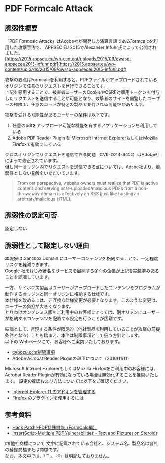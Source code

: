 PDF Formcalc Attack
====

## 脆弱性概要
「PDF Formcalc Attack」はAdobe社が開発した演算言語であるFormcalcを利用した攻撃手法で、
APPSEC EU 2015でAlexander Inführ氏によって公開されました。  
[https://2015.appsec.eu/wp-content/uploads/2015/09/owasp-appseceu2015-infuhr.pdf](https://2015.appsec.eu/wp-content/uploads/2015/09/owasp-appseceu2015-infuhr.pdf)

攻撃の要点はFormcalcを利用すると、PDFファイルがアップロードされているオリジンで任意のリクエストを発行できることです。  
上記を悪用することで、被害者ユーザーのCookieやCSRF対策用トークンを付与したリクエストを送信することが可能となり、攻撃者のサイトを閲覧したユーザーの権限で、任意のコードが特定の製品で実行される可能性があります。

攻撃を受ける可能性があるユーザーの条件は以下です。  

1. 任意のpdfをアップロード可能な機能を有するアプリケーションを利用している  
2. Adobe PDF Reader Plugin を Microsoft Internet ExplorerもしくはMozilla Firefoxで有効にしている  

クロスオリジンでリクエストを送信できる問題（CVE-2014-8453）はAdobe社によって修正されています。  
但し同一オリジン内でリクエストを送信できる点については、Adobe社より、脆弱性としない見解をいただいています。  

> From our perspective, website owners must realize that PDF is active content, and serving user-uploaded/malicious PDFs from a non-throwaway domain is effectively an XSS (just like hosting an arbitrary/malicious HTML). 

## 脆弱性の認定可否
認定しない

## 脆弱性として認定しない理由
本現象は Sandbox Domain にユーザーコンテンツを格納することで、一定程度リスクを軽減できます。  
Google 社をはじめ著名なサービスを展開する多くの企業が上記を実装済みあることを認識しています。  

一方、サイボウズ製品はユーザーがアップロードしたコンテンツをプログラムが動作するオリジンと同一オリジンに格納する仕様です。  
本仕様を改めるには、非互換な仕様変更が必要となります。このような変更は、ユーザーの負担が大きくなります。  
とりわけオンプレミス版をご利用中のお客様にとっては、別オリジンにユーザーが格納するコンテンツを配置する設定を行うことが困難です。  

結論として、再現する条件が限定的（他社製品を利用していることが攻撃の前提条件となる）ことも踏まえ、本件は制限事項として扱う方針とします。  
以下の Webページにて、お客様へご案内いたしております。  

* [cybozu.com制限事項](https://www.cybozu.com/jp/service/restrictions.html)  
* [Adobe Acrobat Reader Pluginの利用について（2016/11/11）](https://cs.cybozu.co.jp/2016/006288.html)  

Microsoft Internet ExplorerもしくはMozilla Firefoxをご利用中のお客様には、Acrobat Reader Pluginが有効になっている場合は無効化することを推奨いたします。
設定の確認および方法については以下をご確認ください。

* [Internet Explorer 11 のアドオンを管理する](https://support.microsoft.com/ja-jp/help/17447/windows-internet-explorer-11-manage-add-ons)  
* [Firefox のプラグインを使用するには](https://support.mozilla.org/ja/kb/use-plugins-play-audio-video-games)

## 参考資料
* [Hack Patch!-PDF特殊機能（FormCalc編）](https://shhnjk.blogspot.jp/2016/10/pdfformcalc.html)  
* [InsertScript-Multiple PDF Vulnerabilities - Text and Pictures on Steroids](http://insert-script.blogspot.jp/2014/12/multiple-pdf-vulnerabilites-text-and.html)

##他社商標について
文中に記載されている会社名、システム名、製品名は各社の登録商標または商標です。  
なお、本文中では、「™」、「®」は明記しておりません。